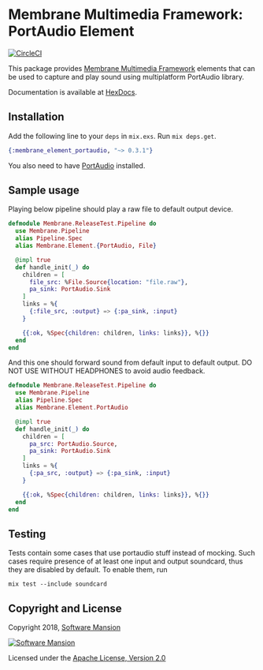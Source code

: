 # Membrane Multimedia Framework: PortAudio Element

[![CircleCI](https://circleci.com/gh/membraneframework/membrane-element-portaudio.svg?style=svg)](https://circleci.com/gh/membraneframework/membrane-element-portaudio)

This package provides [Membrane Multimedia Framework](https://membraneframework.org)
elements that can be used to capture and play sound
using multiplatform PortAudio library.

Documentation is available at [HexDocs](https://hexdocs.pm/membrane_element_portaudio/).

## Installation

Add the following line to your `deps` in `mix.exs`. Run `mix deps.get`.

```elixir
{:membrane_element_portaudio, "~> 0.3.1"}
```

You also need to have [PortAudio](http://portaudio.com/) installed.

## Sample usage

Playing below pipeline should play a raw file to default output device.

```elixir
defmodule Membrane.ReleaseTest.Pipeline do
  use Membrane.Pipeline
  alias Pipeline.Spec
  alias Membrane.Element.{PortAudio, File}

  @impl true
  def handle_init(_) do
    children = [
      file_src: %File.Source{location: "file.raw"},
      pa_sink: PortAudio.Sink
    ]
    links = %{
      {:file_src, :output} => {:pa_sink, :input}
    }

    {{:ok, %Spec{children: children, links: links}}, %{}}
  end
end
```

And this one should forward sound from default input to default output. DO NOT USE WITHOUT HEADPHONES to avoid audio feedback.

```elixir
defmodule Membrane.ReleaseTest.Pipeline do
  use Membrane.Pipeline
  alias Pipeline.Spec
  alias Membrane.Element.PortAudio

  @impl true
  def handle_init(_) do
    children = [
      pa_src: PortAudio.Source,
      pa_sink: PortAudio.Sink
    ]
    links = %{
      {:pa_src, :output} => {:pa_sink, :input}
    }

    {{:ok, %Spec{children: children, links: links}}, %{}}
  end
end
```

## Testing

Tests contain some cases that use portaudio stuff instead of mocking. Such cases require presence of at least one input and output soundcard, thus they are disabled by default. To enable them, run
```
mix test --include soundcard
```

## Copyright and License

Copyright 2018, [Software Mansion](https://swmansion.com/?utm_source=git&utm_medium=readme&utm_campaign=membrane-element-portaudio)

[![Software Mansion](https://membraneframework.github.io/static/logo/swm_logo_readme.png)](
https://swmansion.com/?utm_source=git&utm_medium=readme&utm_campaign=membrane-element-portaudio)

Licensed under the [Apache License, Version 2.0](LICENSE)
